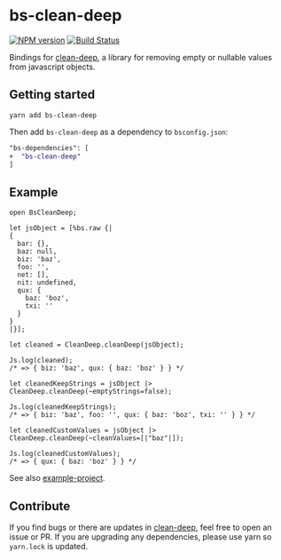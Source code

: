 # bs-clean-deep

[![NPM version](http://img.shields.io/npm/v/bs-clean-deep.svg)](https://www.npmjs.org/package/bs-clean-deep)
[![Build Status](https://travis-ci.org/mikaello/bs-clean-deep.svg?branch=master)](https://travis-ci.org/mikaello/bs-clean-deep)

Bindings for [clean-deep](https://github.com/nunofgs/clean-deep), a library for
removing empty or nullable values from javascript objects.

## Getting started

```
yarn add bs-clean-deep
```

Then add `bs-clean-deep` as a dependency to `bsconfig.json`:

```diff
"bs-dependencies": [
+  "bs-clean-deep"
]
```

## Example

```reason
open BsCleanDeep;

let jsObject = [%bs.raw {|
{
  bar: {},
  baz: null,
  biz: 'baz',
  foo: '',
  net: [],
  nit: undefined,
  qux: {
    baz: 'boz',
    txi: ''
  }
}
|}];

let cleaned = CleanDeep.cleanDeep(jsObject);

Js.log(cleaned);
/* => { biz: 'baz', qux: { baz: 'boz' } } */

let cleanedKeepStrings = jsObject |> CleanDeep.cleanDeep(~emptyStrings=false);

Js.log(cleanedKeepStrings);
/* => { biz: 'baz', foo: '', qux: { baz: 'boz', txi: '' } } */

let cleanedCustomValues = jsObject |> CleanDeep.cleanDeep(~cleanValues=[|"baz"|]);

Js.log(cleanedCustomValues);
/* => { qux: { baz: 'boz' } } */
```

See also [example-project](./example).

## Contribute

If you find bugs or there are updates in
[clean-deep](https://github.com/nunofgs/clean-deep), feel free to open an issue
or PR. If you are upgrading any dependencies, please use yarn so `yarn.lock` is
updated.
